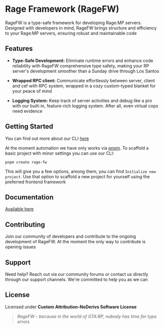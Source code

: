 # Rage Framework (RageFW)
RageFW is a type-safe framework for developing Rage:MP servers. Designed with developers in mind, RageFW brings structure and efficiency to your Rage:MP servers, ensuring robust and maintainable code

## Features
 - **Type-Safe Development:** Eliminate runtime errors and enhance code reliability with RageFW comprehensive type safety, making your RP server's development smoother than a Sunday drive through Los Santos

 - **Wrapped RPC client:** Communicate effortlessly between server, client and cef with RPC system, wrapped in a cozy custom-typed blanket for your peace of mind

 - **Logging System:** Keep track of server activities and debug like a pro with our built-in, feature-rich logging system. After all, even virtual cops need evidence

## Getting Started
You can find out more about our CLI [here](https://git.entityseven.com/entityseven/rage-framework/wiki/CLI)

At the moment automation we have only works via [pnpm](https://pnpm.io/). To scaffold a basic project with minor settings you can use our CLI:

``pnpm create rage-fw``

This will give you a few options, among them, you can find ``Initialize new project``. Use that option to scaffold a new project for yourself using the preferred frontend framework

## Documentation
[Available here](https://git.entityseven.com/entityseven/rage-framework/wiki/Docs+%40+0.0.30-alpha.0.-)

## Contributing
Join our community of developers and contribute to the ongoing development of RageFW. At the moment the only way to contribute is opening issues 

## Support
Need help? Reach out via our community forums or contact us directly through our support channels. We're committed to help you as we can

## License
Licensed under **Custom Attribution-NoDerivs Software License**

> *RageFW - because in the world of GTA:RP, nobody has time for type errors*